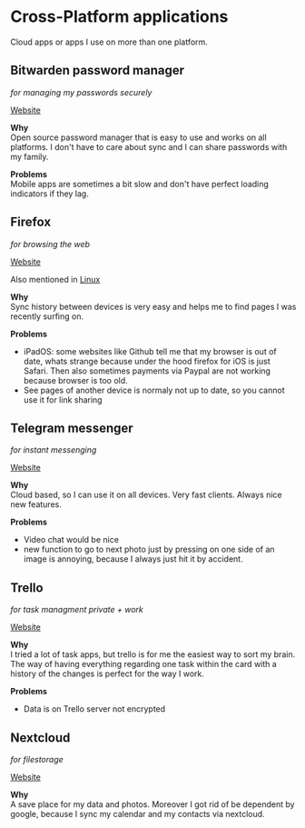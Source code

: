 # Cross-Platform applications

Cloud apps or apps I use on more than one platform.

## Bitwarden password manager
*for managing my passwords securely*

[Website](https://bitwarden.com/)

**Why**<br/>
Open source password manager that is easy to use and works on all platforms. I don't have to care about sync and I can share passwords with my family.

**Problems**<br/>
Mobile apps are sometimes a bit slow and don't have perfect loading indicators if they lag.

## Firefox
*for browsing the web*

[Website](https://www.mozilla.org/en-US/firefox/new/)

Also mentioned in [Linux](../linux#firefox)

**Why**<br/>
Sync history between devices is very easy and helps me to find pages I was recently surfing on.

**Problems**<br/>
- iPadOS: some websites like Github tell me that my browser is out of date, whats strange because under the hood firefox for iOS is just Safari. Then also sometimes payments via Paypal are not working because browser is too old.
- See pages of another device is normaly not up to date, so you cannot use it for link sharing

## Telegram messenger
*for instant messenging*

[Website](https://telegram.org/)

**Why**<br/>
Cloud based, so I can use it on all devices. Very fast clients. Always nice new features.

**Problems**<br/>
- Video chat would be nice
- new function to go to next photo just by pressing on one side of an image is annoying, because I always just hit it by accident.

## Trello
*for task managment private + work*

[Website](https://telegram.org/)

**Why**<br/>
I tried a lot of task apps, but trello is for me the easiest way to sort my brain.
The way of having everything regarding one task within the card with a history of the changes is perfect for the way I work.

**Problems**<br/>
- Data is on Trello server not encrypted

## Nextcloud
*for filestorage*

[Website](https://nextcloud.com/)

**Why**<br/>
A save place for my data and photos. Moreover I got rid of be dependent by google, because I sync my calendar and my contacts via nextcloud.
